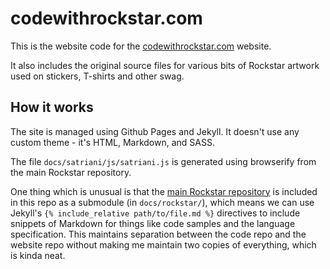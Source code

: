 # codewithrockstar.com

This is the website code for the [codewithrockstar.com](https://codewithrockstar.com) website.

It also includes the original source files for various bits of Rockstar artwork used on stickers, T-shirts and other swag.

## How it works

The site is managed using Github Pages and Jekyll. It doesn't use any custom theme - it's HTML, Markdown, and SASS.

The file `docs/satriani/js/satriani.js` is generated using browserify from the main Rockstar repository. 

One thing which is unusual is that the [main Rockstar repository](https://github.com/dylanbeattie/rockstar) is included in this repo as a submodule (in `docs/rockstar/`), which means we can use Jekyll's `{% include_relative path/to/file.md %}` directives to include snippets of Markdown for things like code samples and the language specification. This maintains separation between the code repo and the website repo without making me maintain two copies of everything, which is kinda neat.

